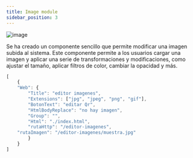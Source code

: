 ```yaml
---
title: Image module
sidebar_position: 3
---
```


![image](@site/static/img/modulos_ficheros/image.JPG)

Se ha creado un componente sencillo que permite modificar una imagen subida al sistema. Este componente permite a los usuarios cargar una imagen y aplicar una serie de transformaciones y modificaciones, como ajustar el tamaño, aplicar filtros de color, cambiar la opacidad y más.

```jsx title="clepnid.json"
[
	{
    "Web": {
        "Title": "editor imagenes",
        "Extensions": ["jpg", "jpeg", "png", "gif"],
        "BotonText": "editar Qr",
        "HtmlBodyReplace": "no hay imagen",
		"Group": "",
		"Html": "./index.html",
		"rutaHttp": "/editor-imagenes",
	"rutaImagen": "/editor-imagenes/muestra.jpg"
        }
    }
]
```